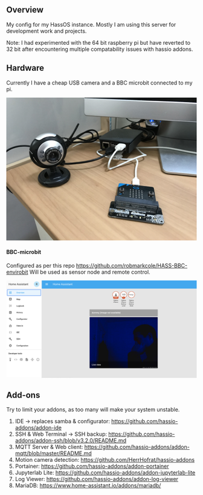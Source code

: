 ## Overview
My config for my HassOS instance. Mostly I am using this server for development work and projects.

Note: I had experimented with the 64 bit raspberry pi but have reverted to 32 bit after encountering multiple compatability issues with hassio addons.

## Hardware
Currently I have a cheap USB camera and a BBC microbit connected to my pi.

<p align="center">
<img src="https://github.com/robmarkcole/robins-hassos-config/blob/master/images/setup.JPG" width="900">
</p>

#### BBC-microbit
Configured as per this repo https://github.com/robmarkcole/HASS-BBC-envirobit Will be used as sensor node and remote control.

<p align="center">
<img src="https://github.com/robmarkcole/robins-hassos-config/blob/master/images/usage.png" width="900">
</p>

## Add-ons
Try to limit your addons, as too many will make your system unstable.
1. IDE -> replaces samba & configurator: https://github.com/hassio-addons/addon-ide
2. SSH & Web Terminal -> SSH backup:  https://github.com/hassio-addons/addon-ssh/blob/v3.2.0/README.md
3. MQTT Server & Web client: https://github.com/hassio-addons/addon-mqtt/blob/master/README.md
4. Motion camera detection: https://github.com/HerrHofrat/hassio-addons
5. Portainer: https://github.com/hassio-addons/addon-portainer
6. Jupyterlab Lite: https://github.com/hassio-addons/addon-jupyterlab-lite
7. Log Viewer: https://github.com/hassio-addons/addon-log-viewer
8. MariaDB: https://www.home-assistant.io/addons/mariadb/
